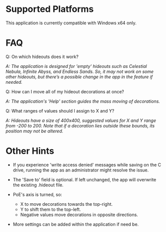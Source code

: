 # Supported Platforms
This application is currently compatible with Windows x64 only.

# FAQ
Q: On which hideouts does it work?

_A: The application is designed for 'empty' hideouts such as Celestial Nebula, Infinite Abyss, and Endless Sands. So, it may not work on some other hideouts, but there’s a possible change in the app in the feature if needed._

Q: How can I move all of my hideout decorations at once?

_A: The application's 'Help' section guides the mass moving of decorations._

Q: What ranges of values should I assign to X and Y?

_A: Hideouts have a size of 400x400, suggested values for X and Y range from -200 to 200. Note that if a decoration lies outside these bounds, its position may not be altered._

# Other Hints
* If you experience 'write access denied' messages while saving on the C drive, running the app as an administrator might resolve the issue.

* The 'Save to' field is optional. If left unchanged, the app will overwrite the existing .hideout file.

* PoE's axis is turned, so:
  - X to move decorations towards the top-right.
  - Y to shift them to the top-left.
  - Negative values move decorations in opposite directions. 

* More settings can be added within the application if need be.
